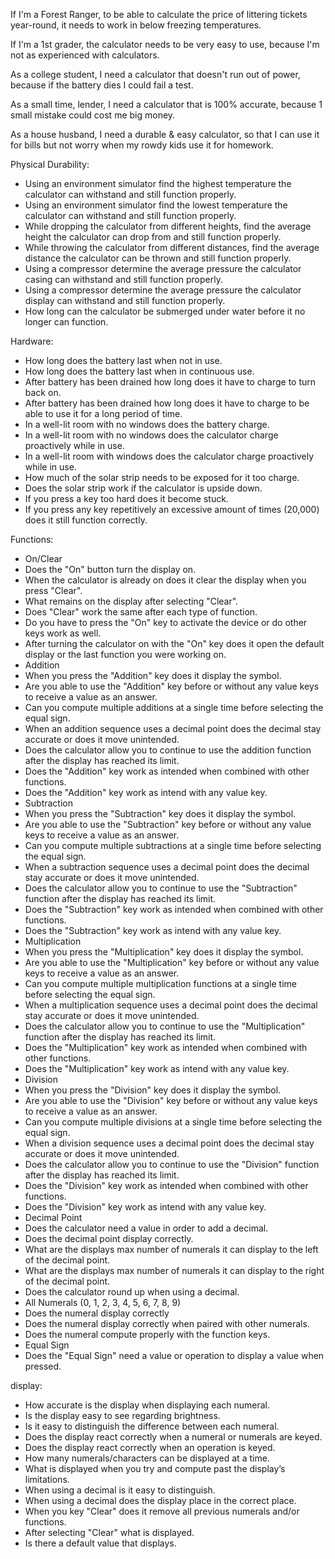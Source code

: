 If I'm a Forest Ranger, to be able to calculate the price of littering tickets year-round, it needs to work in below freezing temperatures.  



If I'm a 1st grader, the calculator needs to be very easy to use, because I'm not as experienced with calculators.



As a college student, I need a calculator that doesn't run out of power, because if the battery dies I could fail a test.



As a small time, lender, I need a calculator that is 100% accurate, because 1 small mistake could cost me big money.



As a house husband, I need a durable & easy calculator, so that I can use it for bills but not worry when my rowdy kids use it for homework.



Physical Durability:
- Using an environment simulator find the highest temperature the calculator can withstand and still function properly. 
- Using an environment simulator find the lowest temperature the calculator can withstand and still function properly. 
- While dropping the calculator from different heights, find the average height the calculator can drop from and still function properly.
- While throwing the calculator from different distances, find the average distance the calculator can be thrown and still function properly.
- Using a compressor determine the average pressure the calculator casing can withstand and still function properly.
- Using a compressor determine the average pressure the calculator display can withstand and still function properly.
- How long can the calculator be submerged under water before it no longer can function.


Hardware:
- How long does the battery last when not in use.
- How long does the battery last when in continuous use.
- After battery has been drained how long does it have to charge to turn back on. 
- After battery has been drained how long does it have to charge to be able to use it for a long period of time.
- In a well-lit room with no windows does the battery charge.
- In a well-lit room with no windows does the calculator charge proactively while in use.
- In a well-lit room with windows does the calculator charge proactively while in use.
- How much of the solar strip needs to be exposed for it too charge.
- Does the solar strip work if the calculator is upside down.
- If you press a key too hard does it become stuck.
- If you press any key repetitively an excessive amount of times (20,000) does it still function correctly.

Functions:
- On/Clear 
- Does the "On" button turn the display on.
- When the calculator is already on does it clear the display when you press "Clear".
- What remains on the display after selecting "Clear".
- Does "Clear" work the same after each type of function.
- Do you have to press the "On" key to activate the device or do other keys work as well.
- After turning the calculator on with the "On" key does it open the default display or the last function you were working on.
- Addition
- When you press the "Addition" key does it display the symbol.
- Are you able to use the "Addition" key before or without any value keys to receive a value as an answer.
- Can you compute multiple additions at a single time before selecting the equal sign.
- When an addition sequence uses a decimal point does the decimal stay accurate or does it move unintended.
- Does the calculator allow you to continue to use the addition function after the display has reached its limit.
- Does the "Addition" key work as intended when combined with other functions.
- Does the "Addition" key work as intend with any value key. 
- Subtraction 
- When you press the "Subtraction" key does it display the symbol.
- Are you able to use the "Subtraction" key before or without any value keys to receive a value as an answer.
- Can you compute multiple subtractions at a single time before selecting the equal sign.
- When a subtraction sequence uses a decimal point does the decimal stay accurate or does it move unintended.
- Does the calculator allow you to continue to use the "Subtraction" function after the display has reached its limit.
- Does the "Subtraction" key work as intended when combined with other functions.
- Does the "Subtraction" key work as intend with any value key. 
- Multiplication  
- When you press the "Multiplication" key does it display the symbol.
- Are you able to use the "Multiplication" key before or without any value keys to receive a value as an answer.
- Can you compute multiple multiplication functions at a single time before selecting the equal sign.
- When a multiplication sequence uses a decimal point does the decimal stay accurate or does it move unintended.
- Does the calculator allow you to continue to use the "Multiplication" function after the display has reached its limit.
- Does the "Multiplication" key work as intended when combined with other functions.
- Does the "Multiplication" key work as intend with any value key. 
- Division 
- When you press the "Division" key does it display the symbol.
- Are you able to use the "Division" key before or without any value keys to receive a value as an answer.
- Can you compute multiple divisions at a single time before selecting the equal sign.
- When a division sequence uses a decimal point does the decimal stay accurate or does it move unintended.
- Does the calculator allow you to continue to use the "Division" function after the display has reached its limit.
- Does the "Division" key work as intended when combined with other functions.
- Does the "Division" key work as intend with any value key. 
- Decimal Point
- Does the calculator need a value in order to add a decimal.
- Does the decimal point display correctly.
- What are the displays max number of numerals it can display to the left of the decimal point.
- What are the displays max number of numerals it can display to the right of the decimal point.
- Does the calculator round up when using a decimal.
- All Numerals (0, 1, 2, 3, 4, 5, 6, 7, 8, 9)
- Does the numeral display correctly 
- Does the numeral display correctly when paired with other numerals.
- Does the numeral compute properly with the function keys.
- Equal Sign
- Does the "Equal Sign" need a value or operation to display a value when pressed.

display:
- How accurate is the display when displaying each numeral.
- Is the display easy to see regarding brightness.
- Is it easy to distinguish the difference between each numeral.
- Does the display react correctly when a numeral or numerals are keyed.
- Does the display react correctly when an operation is keyed.
- How many numerals/characters can be displayed at a time. 
- What is displayed when you try and compute past the display’s limitations.
- When using a decimal is it easy to distinguish.
- When using a decimal does the display place in the correct place.
- When you key "Clear" does it remove all previous numerals and/or functions.
- After selecting "Clear" what is displayed.
- Is there a default value that displays.



